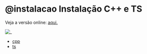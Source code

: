 # @instalacao Instalação C++ e TS

Veja a versão online: [aqui.](https://github.com/qxcodepoo/arcade/blob/master/base/instalacao/Readme.md)

![_](https://raw.githubusercontent.com/qxcodepoo/arcade/master/base/instalacao/cover.jpg)

- [cpp](https://github.com/qxcodepoo/arcade/blob/master/base/instalacao/cpp.md)
- [ts](https://github.com/qxcodepoo/arcade/blob/master/base/instalacao/ts.md)
